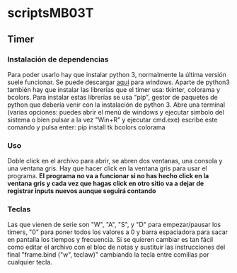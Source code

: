 # scriptsMB03T
## Timer
### Instalación de dependencias
Para poder usarlo hay que instalar python 3, normalmente la última versión suele funcionar. Se puede descargar [aquí](https://www.python.org/downloads/windows/) para windows.
Aparte de python3 también hay que instalar las librerías que el timer usa: tkinter, colorama y bcolors. Para instalar estas librerías se usa "pip", gestor de paquetes de python que debería venir con la instalación de python 3.
Abre una terminal (varias opciones: puedes abrir el menú de windows y ejecutar símbolo del sistema o bien pulsar a la vez "Win+R" y ejecutar cmd.exe) escribe este comando y pulsa enter:
  pip install tk bcolors colorama
  
### Uso
Doble click en el archivo para abrir, se abren dos ventanas, una consola y una ventana gris. Hay que hacer click en la ventana gris para usar el programa. **El programa no va a funcionar si no has hecho click en la ventana gris y cada vez que hagas click en otro sitio va a dejar de registrar inputs nuevos aunque seguirá contando** 
### Teclas
Las que vienen de serie son "W", "A", "S", y "D" para empezar/pausar los timers, "0" para poner todos los valores a 0 y barra espaciadora para sacar en pantalla los tiempos y frecuencia.
Si se quieren cambiar es tan fácil como editar el archivo con el bloc de notas y sustituir las instrucciones del final "frame.bind ("w", teclaw)" cambiando la tecla entre comillas por cualquier tecla.
